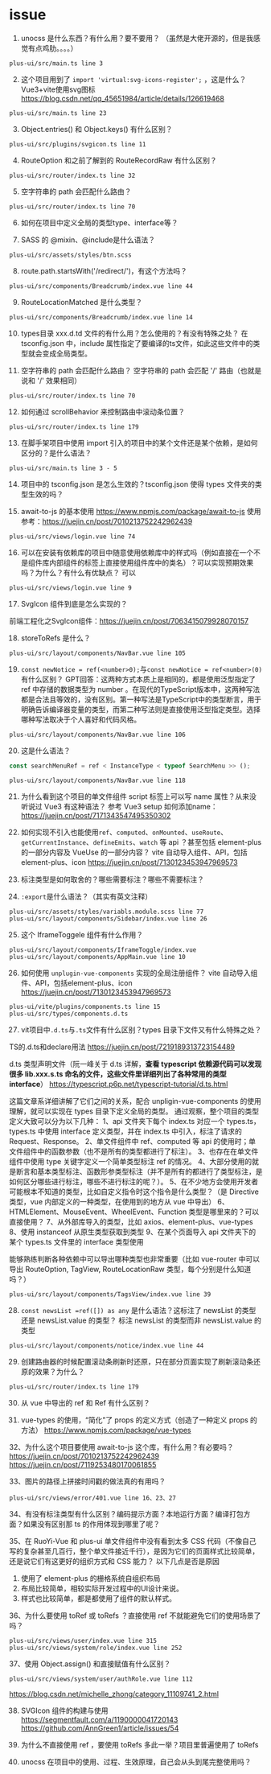 # issue
01. unocss 是什么东西？有什么用？要不要用？
（虽然是大佬开源的，但是我感觉有点鸡肋。。。。）

```
plus-ui/src/main.ts line 3
```

02. 这个项目用到了 `import 'virtual:svg-icons-register';` ，这是什么？
Vue3+vite使用svg图标
https://blog.csdn.net/qq_45651984/article/details/126619468

```
plus-ui/src/main.ts line 23
```

03. Object.entries() 和 Object.keys() 有什么区别？

```
plus-ui/src/plugins/svgicon.ts line 11
```

04. RouteOption 和之前了解到的 RouteRecordRaw 有什么区别？

```
plus-ui/src/router/index.ts line 32
```

05. 空字符串的 path 会匹配什么路由？

```
plus-ui/src/router/index.ts line 70
```

06. 如何在项目中定义全局的类型type、interface等？

07. SASS 的 @mixin、@include是什么语法？

```
plus-ui/src/assets/styles/btn.scss
```

08. route.path.startsWith('/redirect/')，有这个方法吗？

```
plus-ui/src/components/Breadcrumb/index.vue line 44
```

09. RouteLocationMatched 是什么类型？

```
plus-ui/src/components/Breadcrumb/index.vue line 14
```

10. types目录 xxx.d.td 文件的有什么用？怎么使用的？有没有特殊之处？
在 tsconfig.json 中，include 属性指定了要编译的ts文件，如此这些文件中的类型就会变成全局类型。

11. 空字符串的 path 会匹配什么路由？ 
空字符串的 path 会匹配 '/' 路由（也就是说和 '/' 效果相同）

```
plus-ui/src/router/index.ts line 70
```

12. 如何通过 scrollBehavior 来控制路由中滚动条位置？

```
plus-ui/src/router/index.ts line 179
```

13. 在脚手架项目中使用 import 引入的项目中的某个文件还是某个依赖，是如何区分的？是什么语法？

```
plus-ui/src/main.ts line 3 - 5
```

14. 项目中的 tsconfig.json 是怎么生效的？tsconfig.json 使得 types 文件夹的类型生效的吗？

15. await-to-js 的基本使用
https://www.npmjs.com/package/await-to-js
使用参考：https://juejin.cn/post/7010213752242962439

```
plus-ui/src/views/login.vue line 74
```

16. 可以在安装有依赖库的项目中随意使用依赖库中的样式吗（例如直接在一个不是组件库内部组件的标签上直接使用组件库中的类名）？可以实现预期效果吗？为什么？有什么有优缺点？
可以
```
plus-ui/src/views/login.vue line 9
```

17. SvgIcon 组件到底是怎么实现的？

前端工程化之SvgIcon组件：https://juejin.cn/post/7063415079928070157

18. storeToRefs 是什么？

```
plus-ui/src/layout/components/NavBar.vue line 105
```

19. `const newNotice = ref(<number>0);`与`const newNotice = ref<number>(0)`有什么区别？
GPT回答：这两种方式本质上是相同的，都是使用泛型指定了 ref 中存储的数据类型为 number 。在现代的TypeScript版本中，这两种写法都是合法且等效的，没有区别。第一种写法是TypeScript中的类型断言，用于明确告诉编译器变量的类型，而第二种写法则是直接使用泛型指定类型。选择哪种写法取决于个人喜好和代码风格。

```
plus-ui/src/layout/components/NavBar.vue line 106
```

20. 这是什么语法？

```js
const searchMenuRef = ref < InstanceType < typeof SearchMenu >> ();
```

```
plus-ui/src/layout/components/NavBar.vue line 118
```

21. 为什么看到这个项目的单文件组件 script 标签上可以写 name 属性？从来没听说过 Vue3 有这种语法？
参考  Vue3 setup 如何添加name：https://juejin.cn/post/7171343547495350302

22. 如何实现不引入也能使用`ref`、`computed`、`onMounted`、`useRoute`、`getCurrentInstance`、`defineEmits`、`watch` 等 api ？甚至包括 element-plus 的一部分内容及 VueUse 的一部分内容？
vite 自动导入组件、API，包括element-plus、icon
https://juejin.cn/post/7130123453947969573

23. 标注类型是如何取舍的？哪些需要标注？哪些不需要标注？

24. `:export`是什么语法？（其实有英文注释）
```
plus-ui/src/assets/styles/variabls.module.scss line 77
plus-ui/src/layout/components/Sidebar/index.vue line 26
```

25. 这个 IframeToggele 组件有什么作用？
```
plus-ui/src/layout/components/IframeToggle/index.vue
plus-ui/src/layout/components/AppMain.vue line 10
```

26. 如何使用 `unplugin-vue-components` 实现的全局注册组件？
vite 自动导入组件、API，包括element-plus、icon
https://juejin.cn/post/7130123453947969573
```
plus-ui/vite/plugins/components.ts line 15
plus-ui/src/types/components.d.ts
```

27. vit项目中`.d.ts`与`.ts`文件有什么区别？types 目录下文件又有什么特殊之处？

TS的.d.ts和declare用法
https://juejin.cn/post/7219189313723154489

d.ts 类型声明文件（阮一峰关于 d.ts 详解，**查看 typescript 依赖源代码可以发现很多 lib.xxx.s.ts 命名的文件，这些文件里详细列出了各种常用的类型 interface**）
https://typescript.p6p.net/typescript-tutorial/d.ts.html

这篇文章系详细讲解了它们之间的关系，配合 unpligin-vue-components 的使用理解，就可以实现在 types 目录下定义全局的类型。
通过观察，整个项目的类型定义大致可以分为以下几种：
1、api 文件夹下每个 index.ts 对应一个 types.ts，types.ts 中使用 interface 定义类型，并在 index.ts 中引入，标注了请求的 Request、Response。
2、单文件组件中 ref、computed 等 api 的使用时；单文件组件中的函数参数（也不是所有的类型都进行了标注）。
3、也存在在单文件组件中使用 type 关键字定义一个简单类型标注 ref 的情况。
4、大部分使用的就是断言和基本类型标注、函数形参类型标注（并不是所有的都进行了类型标注，是如何区分哪些进行标注，哪些不进行标注的呢？）。
5、在不少地方会使用开发者可能根本不知道的类型，比如自定义指令时这个指令是什么类型？（是 Directive 类型，vue 内部定义的一种类型，在使用到的地方从 vue 中导出）
6、HTMLElement、MouseEvent、WheelEvent、Function 类型是哪里来的？可以直接使用？
7、从外部库导入的类型，比如 axios、element-plus、vue-types
8、使用 instanceof 从原生类型获取到类型
9、在某个页面导入 api 文件夹下的某个 types.ts 文件里的 interface 类型使用



能够熟练判断各种依赖中可以导出哪种类型也非常重要（比如 vue-router 中可以导出 RouteOption, TagView, RouteLocationRaw 类型，每个分别是什么知道吗？）
```
plus-ui/src/layout/components/TagsView/index.vue line 39
```

28. `const newsList =ref([]) as any` 是什么语法？这标注了 newsList 的类型还是 newsList.value 的类型？
标注 newsList 的类型而非 newsList.value 的类型
```
plus-ui/src/layout/components/notice/index.vue line 44
```

29. 创建路由器的时候配置滚动条刷新时还原，只在部分页面实现了刷新滚动条还原的效果？为什么？
```
plus-ui/src/router/index.ts line 179
```

30. 从 vue 中导出的 ref 和 Ref 有什么区别？

31. vue-types 的使用，“简化”了 props 的定义方式（创造了一种定义 props 的方法）
https://www.npmjs.com/package/vue-types

32、为什么这个项目要使用 await-to-js 这个库，有什么用？有必要吗？
https://juejin.cn/post/7010213752242962439
https://juejin.cn/post/7119253480170061855

33、图片的路径上拼接时间戳的做法真的有用吗？
```
plus-ui/src/views/error/401.vue line 16、23、27
```

34、有没有标注类型有什么区别？编码提示方面？本地运行方面？编译打包方面？如果没有区别那 ts 的作用体现到哪里了呢？

35、在 RuoYi-Vue 和 plus-ui 单文件组件中没有看到太多 CSS 代码（不像自己写的复杂甚至几百行，整个单文件接近千行），是因为它们的页面样式比较简单，还是说它们有这更好的组织方式和 CSS 能力？
以下几点是否是原因
1. 使用了 element-plus 的栅格系统自组织布局
2. 布局比较简单，相较实际开发过程中的UI设计来说。
3. 样式也比较简单，都是都使用了组件的默认样式。

36、为什么要使用 toRef 或 toRefs ？直接使用 ref 不就能避免它们的使用场景了吗？
```
plus-ui/src/views/user/index.vue line 315
plus-ui/src/views/system/role/index.vue line 252
```

37、使用 Object.assign() 和直接赋值有什么区别？
```
plus-ui/src/views/system/user/authRole.vue line 112
```


https://blog.csdn.net/michelle_zhong/category_11109741_2.html

38. SVGIcon 组件的构建与使用
https://segmentfault.com/a/1190000041720143
https://github.com/AnnGreen1/article/issues/54

39. 为什么不直接使用 ref ，要使用 toRefs 多此一举？项目里普遍使用了 toRefs

40. unocss 在项目中的使用、过程、生效原理，自己会从头到尾完整使用吗？